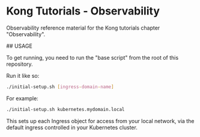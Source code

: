 # Kong Tutorials - Observability

Observability reference material for the Kong tutorials chapter "Observability".

## USAGE

To get running, you need to run the "base script" from the root of this repository.

Run it like so:

```sh
./initial-setup.sh [ingress-domain-name]
```

For example:

```sh
./initial-setup.sh kubernetes.mydomain.local
```

This sets up each Ingress object for access from your local network, via the default ingress controlled in your Kubernetes cluster.
